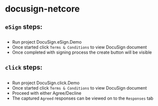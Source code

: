 # docusign-netcore
##
## `eSign` steps:
##
- Run project DocuSign.eSign.Demo
- Once started click `Terms & Conditions` to view DocuSign document
- Once completed with signing process the create button will be visible
##
## `click` steps:
##
- Run project DocuSign.click.Demo
- Once started click `Terms & Conditions` to view DocuSign document
- Proceed with either Agree/Decline
- The captured `Agreed` responses can be viewed on to the `Responses` tab
##
